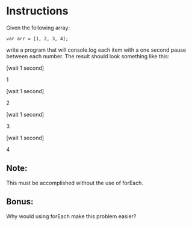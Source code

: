 # Instructions

Given the following array:

```
var arr = [1, 2, 3, 4];
```

write a program that will console.log each item with a one second pause between each number.
The result should look something like this:

[wait 1 second]

1

[wait 1 second]

2

[wait 1 second]

3

[wait 1 second]

4

## Note:
This must be accomplished without the use of forEach.

## Bonus:
Why would using forEach make this problem easier?
